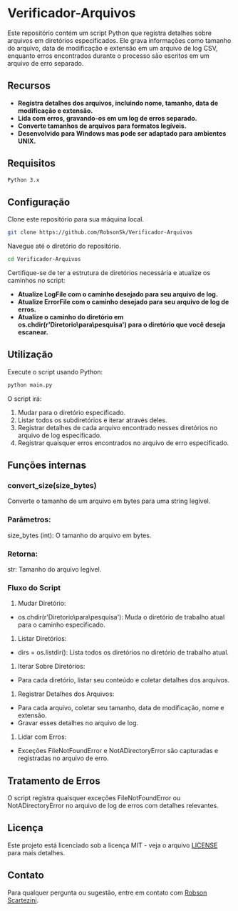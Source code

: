 # Verificador-Arquivos

Este repositório contém um script Python que registra detalhes sobre arquivos em diretórios especificados. Ele grava informações como tamanho do arquivo, data de modificação e extensão em um arquivo de log CSV, enquanto erros encontrados durante o processo são escritos em um arquivo de erro separado.

## Recursos
- **Registra detalhes dos arquivos, incluindo nome, tamanho, data de modificação e extensão.**
- **Lida com erros, gravando-os em um log de erros separado.**
- **Converte tamanhos de arquivos para formatos legíveis.**
- **Desenvolvido para Windows mas pode ser adaptado para ambientes UNIX.**

## Requisitos
```sh
Python 3.x
```

## Configuração
Clone este repositório para sua máquina local.
```sh
git clone https://github.com/RobsonSk/Verificador-Arquivos
```

Navegue até o diretório do repositório.
```sh
cd Verificador-Arquivos
```

Certifique-se de ter a estrutura de diretórios necessária e atualize os caminhos no script:
- **Atualize LogFile com o caminho desejado para seu arquivo de log.**
- **Atualize ErrorFile com o caminho desejado para seu arquivo de log de erros.**
- **Atualize o caminho do diretório em os.chdir(r'Diretorio\para\pesquisa') para o diretório que você deseja escanear.**

## Utilização
Execute o script usando Python:

```sh
python main.py
```
O script irá:

1. Mudar para o diretório especificado.
1. Listar todos os subdiretórios e iterar através deles.
1. Registrar detalhes de cada arquivo encontrado nesses diretórios no arquivo de log especificado.
1. Registrar quaisquer erros encontrados no arquivo de erro especificado.

## Funções internas
### convert_size(size_bytes)
Converte o tamanho de um arquivo em bytes para uma string legível.

### Parâmetros:
size_bytes (int): O tamanho do arquivo em bytes.

### Retorna:
str: Tamanho do arquivo legível.

### Fluxo do Script
1. Mudar Diretório:
- os.chdir(r'Diretorio\para\pesquisa'): Muda o diretório de trabalho atual para o caminho especificado.

1. Listar Diretórios:
- dirs = os.listdir(): Lista todos os diretórios no diretório de trabalho atual.

1. Iterar Sobre Diretórios:
- Para cada diretório, listar seu conteúdo e coletar detalhes dos arquivos.

1. Registrar Detalhes dos Arquivos:
- Para cada arquivo, coletar seu tamanho, data de modificação, nome e extensão.
- Gravar esses detalhes no arquivo de log.

1. Lidar com Erros:
- Exceções FileNotFoundError e NotADirectoryError são capturadas e registradas no arquivo de erro.

## Tratamento de Erros
O script registra quaisquer exceções FileNotFoundError ou NotADirectoryError no arquivo de log de erros com detalhes relevantes.

## Licença
Este projeto está licenciado sob a licença MIT - veja o arquivo [LICENSE](LICENCE.md) para mais detalhes.

## Contato
Para qualquer pergunta ou sugestão, entre em contato com [Robson Scartezini](mailto:robsonshk@gmail.com).

